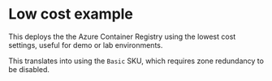 # Low cost example

This deploys the the Azure Container Registry using the lowest cost settings, useful for demo or lab environments.

This translates into using the `Basic` SKU, which requires zone redundancy to be disabled.
